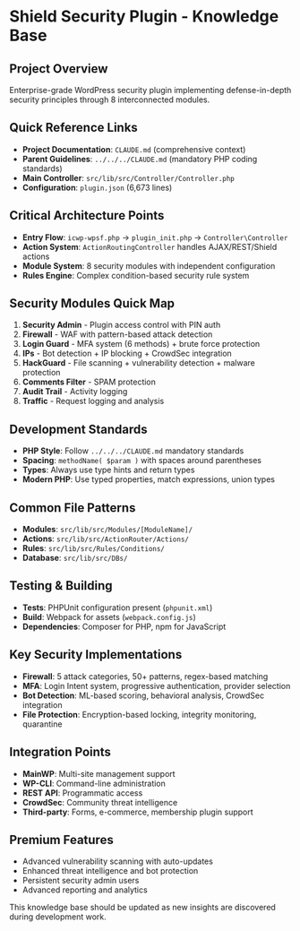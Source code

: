 # Shield Security Plugin - Knowledge Base

## Project Overview
Enterprise-grade WordPress security plugin implementing defense-in-depth security principles through 8 interconnected modules.

## Quick Reference Links
- **Project Documentation**: `CLAUDE.md` (comprehensive context)
- **Parent Guidelines**: `../../../CLAUDE.md` (mandatory PHP coding standards)
- **Main Controller**: `src/lib/src/Controller/Controller.php`
- **Configuration**: `plugin.json` (6,673 lines)

## Critical Architecture Points
- **Entry Flow**: `icwp-wpsf.php` → `plugin_init.php` → `Controller\Controller`
- **Action System**: `ActionRoutingController` handles AJAX/REST/Shield actions
- **Module System**: 8 security modules with independent configuration
- **Rules Engine**: Complex condition-based security rule system

## Security Modules Quick Map
1. **Security Admin** - Plugin access control with PIN auth
2. **Firewall** - WAF with pattern-based attack detection
3. **Login Guard** - MFA system (6 methods) + brute force protection
4. **IPs** - Bot detection + IP blocking + CrowdSec integration
5. **HackGuard** - File scanning + vulnerability detection + malware protection
6. **Comments Filter** - SPAM protection
7. **Audit Trail** - Activity logging
8. **Traffic** - Request logging and analysis

## Development Standards
- **PHP Style**: Follow `../../../CLAUDE.md` mandatory standards
- **Spacing**: `methodName( $param )` with spaces around parentheses
- **Types**: Always use type hints and return types
- **Modern PHP**: Use typed properties, match expressions, union types

## Common File Patterns
- **Modules**: `src/lib/src/Modules/[ModuleName]/`
- **Actions**: `src/lib/src/ActionRouter/Actions/`
- **Rules**: `src/lib/src/Rules/Conditions/`
- **Database**: `src/lib/src/DBs/`

## Testing & Building
- **Tests**: PHPUnit configuration present (`phpunit.xml`)
- **Build**: Webpack for assets (`webpack.config.js`)
- **Dependencies**: Composer for PHP, npm for JavaScript

## Key Security Implementations
- **Firewall**: 5 attack categories, 50+ patterns, regex-based matching
- **MFA**: Login Intent system, progressive authentication, provider selection
- **Bot Detection**: ML-based scoring, behavioral analysis, CrowdSec integration
- **File Protection**: Encryption-based locking, integrity monitoring, quarantine

## Integration Points
- **MainWP**: Multi-site management support
- **WP-CLI**: Command-line administration
- **REST API**: Programmatic access
- **CrowdSec**: Community threat intelligence
- **Third-party**: Forms, e-commerce, membership plugin support

## Premium Features
- Advanced vulnerability scanning with auto-updates
- Enhanced threat intelligence and bot protection
- Persistent security admin users
- Advanced reporting and analytics

This knowledge base should be updated as new insights are discovered during development work.